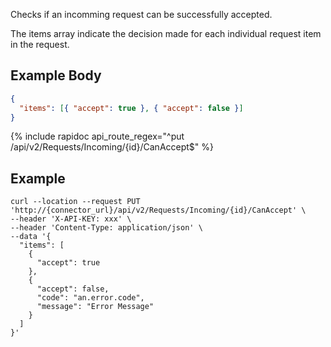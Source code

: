 Checks if an incomming request can be successfully accepted.

The items array indicate the decision made for each individual request item in the request.

## Example Body

```json
{
  "items": [{ "accept": true }, { "accept": false }]
}
```

{% include rapidoc api_route_regex="^put /api/v2/Requests/Incoming/{id}/CanAccept$" %}

## Example

```shell
curl --location --request PUT 'http://{connector_url}/api/v2/Requests/Incoming/{id}/CanAccept' \
--header 'X-API-KEY: xxx' \
--header 'Content-Type: application/json' \
--data '{
  "items": [
    {
      "accept": true
    },
    {
      "accept": false,
      "code": "an.error.code",
      "message": "Error Message"
    }
  ]
}'
```

